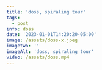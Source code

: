 ```yaml
---
title: 'doss, spiraling tour'
tags:
  - post
info: doss
date: '2023-01-01T14:20:20-05:00'
image: /assets/doss-x.jpeg
imagetwo: ''
imageAlt: 'doss, spiraling tour'
video: /assets/doss.mp4
---
```


